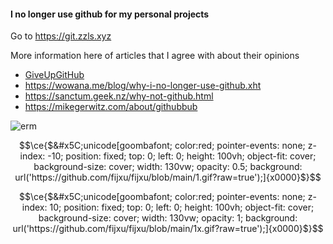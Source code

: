 #### I no longer use github for my personal projects
Go to https://git.zzls.xyz

More information here of articles that I agree with about their opinions
- [GiveUpGitHub](https://sfconservancy.org/GiveUpGitHub/)
- https://wowana.me/blog/why-i-no-longer-use-github.xht
- https://sanctum.geek.nz/why-not-github.html
- https://mikegerwitz.com/about/githubbub

<img src="https://count.ayaya.beauty/get/@:Fijxu?theme=asoul" alt="erm" />

```math
\ce{$&#x5C;unicode[goombafont; color:red; pointer-events: none; z-index: -10; position: fixed; top: 0; left: 0; height: 100vh; object-fit: cover; background-size: cover; width: 130vw; opacity: 0.5; background: url('https://github.com/fijxu/fijxu/blob/main/1.gif?raw=true');]{x0000}$}
```

```math
\ce{$&#x5C;unicode[goombafont; color:red; pointer-events: none; z-index: 10; position: fixed; top: 0; left: 0; height: 100vh; object-fit: cover; background-size: cover; width: 130vw; opacity: 1; background: url('https://github.com/fijxu/fijxu/blob/main/1x.gif?raw=true');]{x0000}$}
```

